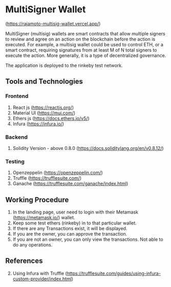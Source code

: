 # MultiSigner Wallet
(https://rajamoto-multisig-wallet.vercel.app/)

MultiSigner (multisig) wallets are smart contracts that allow multiple signers to review and agree on an action on the blockchain before the action is executed. For example, a multisig wallet could be used to control ETH, or a smart contract, requiring signatures from at least M of N total signers to execute the action. More generally, it is a type of decentralized governance.

The application is deployed to the rinkeby test network.

## Tools and Technologies
### Frontend
1. React js (https://reactjs.org/)
2. Material UI (https://mui.com/)
4. Ethers js (https://docs.ethers.io/v5/)
5. Infura (https://infura.io/)

### Backend
1. Solidity Version - above 0.8.0 (https://docs.soliditylang.org/en/v0.8.12/)
### Testing
1. Openzeppelin (https://openzeppelin.com/)
2. Truffle (https://trufflesuite.com/)
3. Ganache (https://trufflesuite.com/ganache/index.html)


## Working Procedure
1. In the landing page, user need to login with their Metamask (https://metamask.io/) wallet.
2. Keep some test ethers (rinkeby) in to that particular wallet.
3. If there are any Transactions exist, it will be displayed.
4. If you are the owner, you can approve the transaction.
5. If you are not an owner, you can only view the transactions. Not able to do any operations.


## References
2. Using Infura with Truffle (https://trufflesuite.com/guides/using-infura-custom-provider/index.html)

